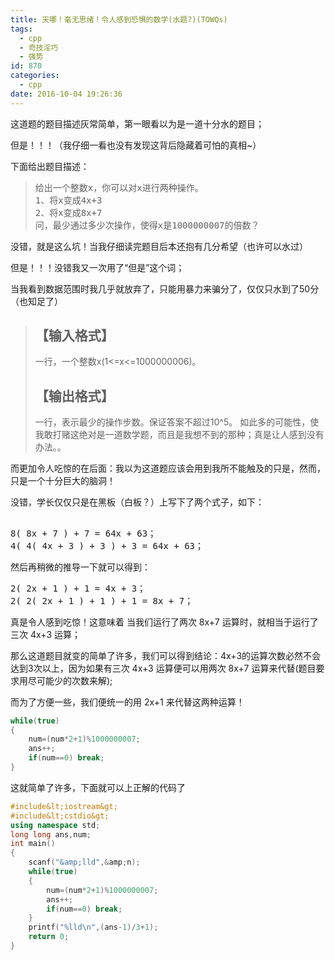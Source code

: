 ```yaml
---
title: 天哪！毫无思绪！令人感到恐惧的数学(水题?)(TOWQs)
tags:
  - cpp
  - 奇技淫巧
  - 强势
id: 870
categories:
  - cpp
date: 2016-10-04 19:26:36
---
```


这道题的题目描述灰常简单，第一眼看以为是一道十分水的题目；

但是！！！（我仔细一看也没有发现这背后隐藏着可怕的真相~）<!--more-->

下面给出题目描述：
> <pre>给出一个整数x，你可以对x进行两种操作。
> 1、将x变成4x+3
> 2、将x变成8x+7
> 问，最少通过多少次操作，使得x是1000000007的倍数？</pre>
没错，就是这么坑！当我仔细读完题目后本还抱有几分希望（也许可以水过）

但是！！！没错我又一次用了“但是”这个词；

当我看到数据范围时我几乎就放弃了，只能用暴力来骗分了，仅仅只水到了50分（也知足了）
> ## 【输入格式】
> 
> 一行，一个整数x(1&lt;=x&lt;=1000000006)。
> 
> ## 【输出格式】
> 
> 一行，表示最少的操作步数。保证答案不超过10^5。
如此多的可能性，使我敢打赌这绝对是一道数学题，而且是我想不到的那种；真是让人感到没有办法。。

而更加令人吃惊的在后面：我以为这道题应该会用到我所不能触及的只是，然而，只是一个十分巨大的脑洞！

没错，学长仅仅只是在黑板（白板？）上写下了两个式子，如下：

## 

<pre>8( 8x + 7 ) + 7 = 64x + 63；
4( 4( 4x + 3 ) + 3 ) + 3 = 64x + 63；</pre>
然后再稍微的推导一下就可以得到：
<pre>2( 2x + 1 ) + 1 = 4x + 3；
2( 2( 2x + 1 ) + 1 ) + 1 = 8x + 7；</pre>
真是令人感到吃惊！这意味着 当我们运行了两次 8x+7 运算时，就相当于运行了三次 4x+3 运算；

那么这道题目就变的简单了许多，我们可以得到结论：4x+3的运算次数必然不会达到3次以上，因为如果有三次 4x+3 运算便可以用两次 8x+7 运算来代替(题目要求用尽可能少的次数来解);

而为了方便一些，我们便统一的用 2x+1 来代替这两种运算！
```c++
while(true)
{
    num=(num*2+1)%1000000007;
    ans++;
    if(num==0) break;
}
```
这就简单了许多，下面就可以上正解的代码了
```c++
#include&lt;iostream&gt;
#include&lt;cstdio&gt;
using namespace std;
long long ans,num;
int main()
{
    scanf("&amp;lld",&amp;n);
    while(true)
    {
        num=(num*2+1)%1000000007;
        ans++;
        if(num==0) break;
    }
    printf("%lld\n",(ans-1)/3+1);
    return 0; 
}
```